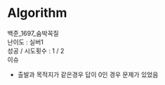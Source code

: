 # Algorithm


백준_1697_숨박꼭질 <br>
난이도 : 실버1 <br>
성공 / 시도횟수 : 1 / 2 <br>
이슈
- 출발과 목적지가 같은경우 답이 0인 경우 문제가 있었음
